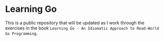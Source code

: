 # Learning Go
This is a public repository that will be updated as I work through the exercises in the book `Learning Go - An Idiomatic Approach to Read-World Go Programming`. 